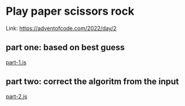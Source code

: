 # Play paper scissors rock

Link: https://adventofcode.com/2022/day/2

## part one: based on best guess
[part-1.js](part-1.js)

## part two: correct the algoritm from the input
[part-2.js](part-2.js)

